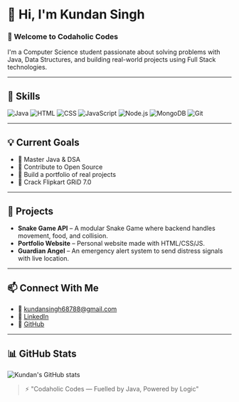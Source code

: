 
# 👋 Hi, I'm Kundan Singh

### 🚀 Welcome to Codaholic Codes

I'm a Computer Science student passionate about solving problems with Java, Data Structures, and building real-world projects using Full Stack technologies.

---

## 🔧 Skills

![Java](https://img.shields.io/badge/Java-ED8B00?style=for-the-badge&logo=java&logoColor=white)
![HTML](https://img.shields.io/badge/HTML-E34F26?style=for-the-badge&logo=html5&logoColor=white)
![CSS](https://img.shields.io/badge/CSS-1572B6?style=for-the-badge&logo=css3&logoColor=white)
![JavaScript](https://img.shields.io/badge/JavaScript-F7DF1E?style=for-the-badge&logo=javascript&logoColor=black)
![Node.js](https://img.shields.io/badge/Node.js-339933?style=for-the-badge&logo=nodedotjs&logoColor=white)
![MongoDB](https://img.shields.io/badge/MongoDB-4EA94B?style=for-the-badge&logo=mongodb&logoColor=white)
![Git](https://img.shields.io/badge/Git-F05032?style=for-the-badge&logo=git&logoColor=white)

---

## 💡 Current Goals

- 🔹 Master Java & DSA
- 🔹 Contribute to Open Source
- 🔹 Build a portfolio of real projects
- 🔹 Crack Flipkart GRiD 7.0

---

## 📂 Projects

- **Snake Game API** – A modular Snake Game where backend handles movement, food, and collision.
- **Portfolio Website** – Personal website made with HTML/CSS/JS.
- **Guardian Angel** – An emergency alert system to send distress signals with live location.

---

## 📫 Connect With Me

- 📧 kundansingh68788@gmail.com  
- 💼 [LinkedIn](https://www.linkedin.com/in/kundan-singh-27b93327a)  
- 🐙 [GitHub](https://github.com/CodaholicCodes)

---

## 📊 GitHub Stats

![Kundan's GitHub stats](https://github-readme-stats.vercel.app/api?username=CodaholicCodes&show_icons=true&theme=radical)

> ⚡ "Codaholic Codes — Fuelled by Java, Powered by Logic"
